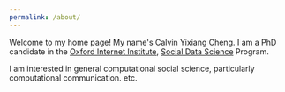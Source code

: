 ```yaml
---
permalink: /about/
---
```


Welcome to my home page! My name's Calvin Yixiang Cheng. I am a PhD candidate in the [Oxford Internet Institute](https://www.oii.ox.ac.uk/), [Social Data Science](https://www.oii.ox.ac.uk/study/dphil-in-social-data-science/) Program. 

I am interested in general computational social science, particularly computational communication. etc. 
